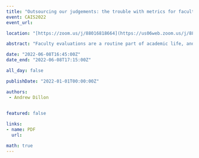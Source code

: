 ```yaml
---
title: "Outsourcing our judgements: the trouble with metrics for faculty evaluations"
event: CAIS2022
event_url: 

location: "[https://zoom.us/j/88016818664](https://us06web.zoom.us/j/88016818664?wd=bWlEMk1oZ3FyWTVFNXZISUh4dlZJdz09)"

abstract: "Faculty evaluations are a routine part of academic life, and theoretically serve to ensure fair hiring, promotion, and reward practices. In the search for efficiency, many universities are placing increased emphasis on quantitative measures that are flawed and which incorporate a bias toward team science and multi-authored work. The long-term consequences for certain types of research and scholarship in LIS are discussed, and academic leadership in the field is asked to act."

date: "2022-06-08T16:45:00Z"
date_end: "2022-06-08T17:15:00Z"

all_day: false

publishDate: "2022-01-01T00:00:00Z"

authors:
 - Andrew Dillon
 

featured: false

links:
- name: PDF
  url:

math: true
---
```


